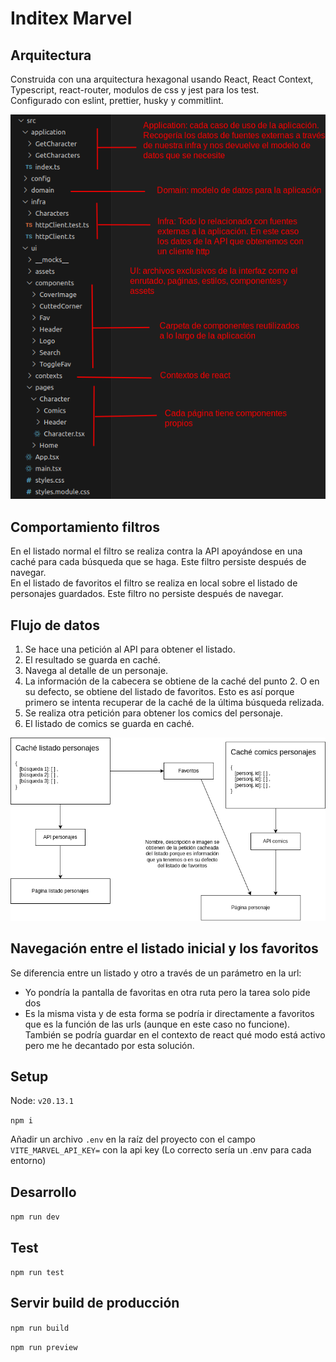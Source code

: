 # Inditex Marvel

## Arquitectura

Construida con una arquitectura hexagonal usando React, React Context, Typescript, react-router, modulos de css y jest para los test.  
Configurado con eslint, prettier, husky y commitlint.

![Arquitectura](docs/files.png)

## Comportamiento filtros

En el listado normal el filtro se realiza contra la API apoyándose en una caché para cada búsqueda que se haga. Este filtro persiste después de navegar.  
En el listado de favoritos el filtro se realiza en local sobre el listado de personajes guardados. Este filtro no persiste después de navegar.

## Flujo de datos

1. Se hace una petición al API para obtener el listado.
2. El resultado se guarda en caché.
3. Navega al detalle de un personaje.
4. La información de la cabecera se obtiene de la caché del punto 2. O en su defecto, se obtiene del listado de favoritos. Esto es así porque primero se intenta recuperar de la caché de la última búsqueda relizada.
5. Se realiza otra petición para obtener los comics del personaje.
6. El listado de comics se guarda en caché.

![Flujo de datos](docs/data-flow.png)

## Navegación entre el listado inicial y los favoritos

Se diferencia entre un listado y otro a través de un parámetro en la url:

- Yo pondría la pantalla de favoritas en otra ruta pero la tarea solo pide dos
- Es la misma vista y de esta forma se podría ir directamente a favoritos que es la función de las urls (aunque en este caso no funcione). También se podría guardar en el contexto de react qué modo está activo pero me he decantado por esta solución.

## Setup

Node: `v20.13.1`

`npm i`

Añadir un archivo `.env` en la raíz del proyecto con el campo `VITE_MARVEL_API_KEY=` con la api key
(Lo correcto sería un .env para cada entorno)

## Desarrollo

`npm run dev`

## Test

`npm run test`

## Servir build de producción

`npm run build`

`npm run preview`
